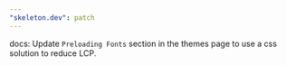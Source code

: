 ```yaml
---
"skeleton.dev": patch
---
```


docs: Update `Preloading Fonts` section in the themes page to use a css solution to reduce LCP.
